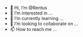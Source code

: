 - 👋 Hi, I’m @Rentus
- 👀 I’m interested in ...
- 🌱 I’m currently learning ...
- 💞️ I’m looking to collaborate on ...
- 📫 How to reach me ...

<!---
Rentus/Rentus is a ✨ special ✨ repository because its `README.md` (this file) appears on your GitHub profile.
You can click the Preview link to take a look at your changes.
--->

